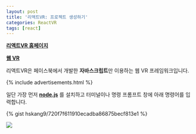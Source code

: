 ```yaml
---
layout: post
title: '리액트VR: 프로젝트 생성하기'
categories: ReactVR
tags: [react]
---
```


**[리액트VR 홈페이지](https://facebook.github.io/react-vr/)**


**[웹 VR](https://www.webvrexperiments.com/)**

리액트VR은 페이스북에서 개발한 **자바스크립트**만 이용하는 웹 VR 프레임워크입니다.

{% include advertisements.html %}

<!--more-->

일단 가장 먼저 **[node.js](https://nodejs.org/ko/)** 를 설치하고
터미널이나 명령 프롬프트 창에 아래 명령어를 입력합니다.

{% gist hskang9/720f7f611910ecadba86875becf813e1 %}

<img src="https://facebook.github.io/react-vr/img/hellovr.jpg" class="img-responsive">

<style>
  .img-responsive {
    max-width: 100%;
    height: auto;
    display: block;
  }
</style>
